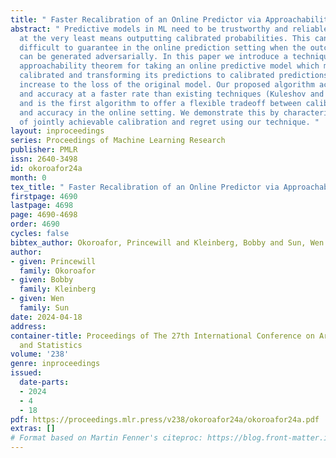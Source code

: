 ```yaml
---
title: " Faster Recalibration of an Online Predictor via Approachability "
abstract: " Predictive models in ML need to be trustworthy and reliable, which often
  at the very least means outputting calibrated probabilities. This can be particularly
  difficult to guarantee in the online prediction setting when the outcome sequence
  can be generated adversarially. In this paper we introduce a technique using Blackwell’s
  approachability theorem for taking an online predictive model which might not be
  calibrated and transforming its predictions to calibrated predictions without much
  increase to the loss of the original model. Our proposed algorithm achieves calibration
  and accuracy at a faster rate than existing techniques (Kuleshov and Ermon, 2017)
  and is the first algorithm to offer a flexible tradeoff between calibration error
  and accuracy in the online setting. We demonstrate this by characterizing the space
  of jointly achievable calibration and regret using our technique. "
layout: inproceedings
series: Proceedings of Machine Learning Research
publisher: PMLR
issn: 2640-3498
id: okoroafor24a
month: 0
tex_title: " Faster Recalibration of an Online Predictor via Approachability "
firstpage: 4690
lastpage: 4698
page: 4690-4698
order: 4690
cycles: false
bibtex_author: Okoroafor, Princewill and Kleinberg, Bobby and Sun, Wen
author:
- given: Princewill
  family: Okoroafor
- given: Bobby
  family: Kleinberg
- given: Wen
  family: Sun
date: 2024-04-18
address:
container-title: Proceedings of The 27th International Conference on Artificial Intelligence
  and Statistics
volume: '238'
genre: inproceedings
issued:
  date-parts:
  - 2024
  - 4
  - 18
pdf: https://proceedings.mlr.press/v238/okoroafor24a/okoroafor24a.pdf
extras: []
# Format based on Martin Fenner's citeproc: https://blog.front-matter.io/posts/citeproc-yaml-for-bibliographies/
---
```

